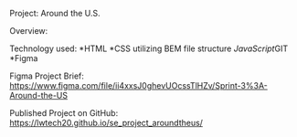 Project: Around the U.S.

Overview:

Technology used: *HTML *CSS utilizing BEM file structure *JavaScript*GIT \*Figma

Figma Project Brief: https://www.figma.com/file/ii4xxsJ0ghevUOcssTlHZv/Sprint-3%3A-Around-the-US

Published Project on GitHub: https://lwtech20.github.io/se_project_aroundtheus/